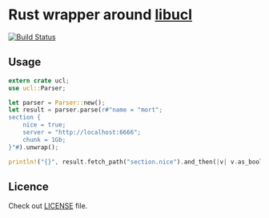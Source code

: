 # Rust wrapper around [libucl][libucl]

[![Build Status](https://travis-ci.org/hauleth/ucl-rs.svg)](https://travis-ci.org/hauleth/ucl-rs)

## Usage

```rust
extern crate ucl;
use ucl::Parser;

let parser = Parser::new();
let result = parser.parse(r#"name = "mort";
section {
    nice = true;
    server = "http://localhost:6666";
    chunk = 1Gb;
}"#).unwrap();

println!("{}", result.fetch_path("section.nice").and_then(|v| v.as_bool()));
```

## Licence

Check out [LICENSE](LICENSE) file.

[libucl]: https://github.com/vstakhov/libucl "Universal configuration library parser"
